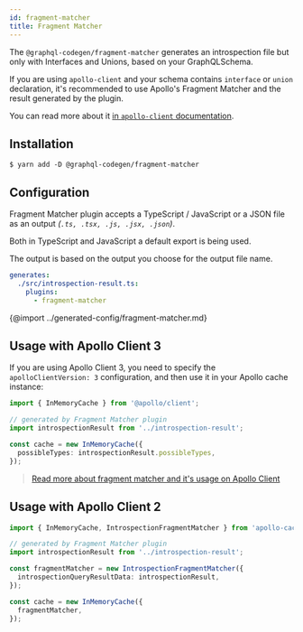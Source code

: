 ```yaml
---
id: fragment-matcher
title: Fragment Matcher
---
```


The `@graphql-codegen/fragment-matcher` generates an introspection file but only with Interfaces and Unions, based on your GraphQLSchema.

If you are using `apollo-client` and your schema contains `interface` or `union` declaration, it's recommended to use Apollo's Fragment Matcher and the result generated by the plugin.

You can read more about it [in `apollo-client` documentation](https://www.apollographql.com/docs/react/data/fragments/#fragments-on-unions-and-interfaces).

## Installation

    $ yarn add -D @graphql-codegen/fragment-matcher

## Configuration

Fragment Matcher plugin accepts a TypeScript / JavaScript or a JSON file as an output _(`.ts, .tsx, .js, .jsx, .json`)_.

Both in TypeScript and JavaScript a default export is being used.

The output is based on the output you choose for the output file name.

```yaml
generates:
  ./src/introspection-result.ts:
    plugins:
      - fragment-matcher
```


{@import ../generated-config/fragment-matcher.md}

## Usage with Apollo Client 3 

If you are using Apollo Client 3, you need to specify the `apolloClientVersion: 3` configuration, and then use it in your Apollo cache instance:

```typescript
import { InMemoryCache } from '@apollo/client';

// generated by Fragment Matcher plugin
import introspectionResult from '../introspection-result';

const cache = new InMemoryCache({
  possibleTypes: introspectionResult.possibleTypes,
});
```

> [Read more about fragment matcher and it's usage on Apollo Client](https://www.apollographql.com/docs/react/v3.0-beta/data/fragments/#defining-possibletypes-manually)


## Usage with Apollo Client 2

```typescript
import { InMemoryCache, IntrospectionFragmentMatcher } from 'apollo-cache-inmemory';

// generated by Fragment Matcher plugin
import introspectionResult from '../introspection-result';

const fragmentMatcher = new IntrospectionFragmentMatcher({
  introspectionQueryResultData: introspectionResult,
});

const cache = new InMemoryCache({
  fragmentMatcher,
});
```
